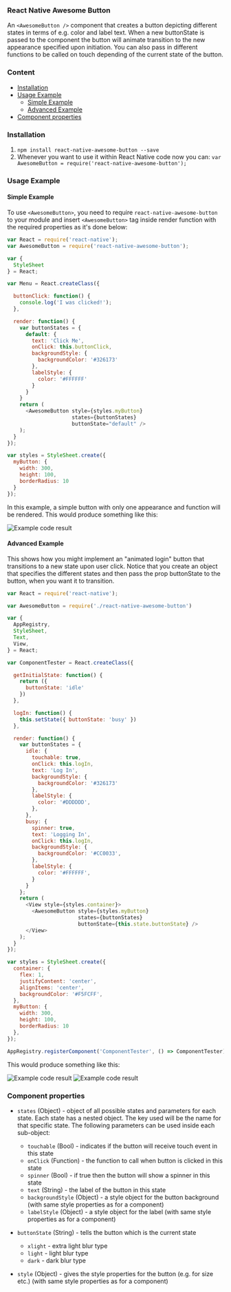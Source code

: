 ### React Native Awesome Button
An `<AwesomeButton />` component that creates a button depicting different states in terms of e.g. color and label text. When a new buttonState is passed to the component the button will animate transition to the new appearance specified upon initiation. You can also pass in different functions to be called on touch depending of the current state of the button.

### Content
- [Installation](#installation)
- [Usage Example](#usage-example)
  - [Simple Example](#simple-example)
  - [Advanced Example](#advanced-example)
- [Component properties](#component-properties)

### Installation
1. `npm install react-native-awesome-button --save`
2. Whenever you want to use it within React Native code now you can: `var AwesomeButton = require('react-native-awesome-button');`

### Usage Example

#### Simple Example

To use `<AwesomeButton>`, you need to require `react-native-awesome-button` to your module and insert `<AwesomeButton>` tag inside render function with the required properties as it's done below:
```javascript
var React = require('react-native');
var AwesomeButton = require('react-native-awesome-button');

var {
  StyleSheet
} = React;

var Menu = React.createClass({

  buttonClick: function() {
    console.log('I was clicked!');
  },

  render: function() {
    var buttonStates = {
      default: {
        text: 'Click Me',
        onClick: this.buttonClick,
        backgroundStyle: {
          backgroundColor: '#326173'
        },
        labelStyle: {
          color: '#FFFFFF'
        }
      }
    }
    return (
      <AwesomeButton style={styles.myButton} 
                     states={buttonStates}
                     buttonState="default" />
    );
  }
});

var styles = StyleSheet.create({
  myButton: {
    width: 300,
    height: 100,
    borderRadius: 10
  }
});
```

In this example, a simple button with only one appearance and function will be rendered. This would produce something like this:

![Example code result](https://raw.githubusercontent.com/larsvinter/react-native-awesome-button/master/Simple%20Example.png)

#### Advanced Example

This shows how you might implement an "animated login" button that transitions to a new state upon user click. Notice that you create an object that specifies the different states and then pass the prop buttonState to the button, when you want it to transition.

```javascript
var React = require('react-native');

var AwesomeButton = require('./react-native-awesome-button')

var {
  AppRegistry,
  StyleSheet,
  Text,
  View,
} = React;

var ComponentTester = React.createClass({

  getInitialState: function() {
    return ({
      buttonState: 'idle'
    })
  },

  logIn: function() {
    this.setState({ buttonState: 'busy' })
  },

  render: function() {
    var buttonStates = {
      idle: {
        touchable: true,
        onClick: this.logIn,
        text: 'Log In',
        backgroundStyle: {
          backgroundColor: '#326173'
        },
        labelStyle: {
          color: '#DDDDDD',
        },
      },
      busy: {
        spinner: true,          
        text: 'Logging In',
        onClick: this.logIn,
        backgroundStyle: {
          backgroundColor: '#CC0033',
        },
        labelStyle: {
          color: '#FFFFFF',
        }
      }
    };
    return (
      <View style={styles.container}>
        <AwesomeButton style={styles.myButton} 
                       states={buttonStates}
                       buttonState={this.state.buttonState} />
      </View>
    );
  }
});

var styles = StyleSheet.create({
  container: {
    flex: 1,
    justifyContent: 'center',
    alignItems: 'center',
    backgroundColor: '#F5FCFF',
  },
  myButton: {
    width: 300,
    height: 100,
    borderRadius: 10
  },
});

AppRegistry.registerComponent('ComponentTester', () => ComponentTester);
```
This would produce something like this:

![Example code result](https://raw.githubusercontent.com/larsvinter/react-native-awesome-button/master/Advanced%20Example%20-%20Before%20Touch.png)
![Example code result](https://raw.githubusercontent.com/larsvinter/react-native-awesome-button/master/Advanced%20Example%20-%20Advanced%20Touch.png)


### Component properties
- `states` (Object) - object of all possible states and parameters for each state. Each state has a nested object. The key used will be the name for that specific state. The following parameters can be used inside each sub-object:
  - `touchable` (Bool) - indicates if the button will receive touch event in this state
  - `onClick` (Function) - the function to call when button is clicked in this state
  - `spinner` (Bool) - if true then the button will show a spinner in this state
  - `text` (String) - the label of the button in this state
  - `backgroundStyle` (Object) - a style object for the button background (with same style properties as for a <View> component)
  - `labelStyle` (Object) - a style object for the label (with same style properties as for a <Text> component)

- `buttonState` (String) - tells the button which is the current state
  - `xlight` - extra light blur type
  - `light` - light blur type
  - `dark` - dark blur type

- `style` (Object) - gives the style properties for the button (e.g. for size etc.) (with same style properties as for a <View> component)

